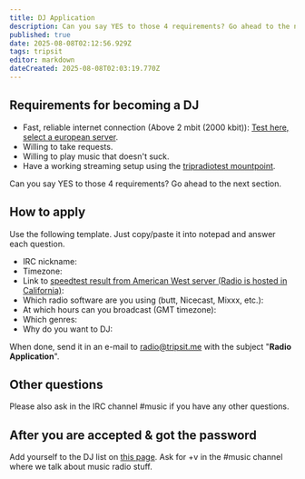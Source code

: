 ```yaml
---
title: DJ Application
description: Can you say YES to those 4 requirements? Go ahead to the next section.
published: true
date: 2025-08-08T02:12:56.929Z
tags: tripsit
editor: markdown
dateCreated: 2025-08-08T02:03:19.770Z
---
```


## Requirements for becoming a DJ

* Fast, reliable internet connection (Above 2 mbit (2000 kbit)): [Test here, select a european server](http://speedtest.net).
* Willing to take requests.
* Willing to play music that doesn't suck.
* Have a working streaming setup using the [tripradiotest mountpoint](/en/how-to-dj#testing-stream).

Can you say YES to those 4 requirements? Go ahead to the next section.

## How to apply

Use the following template. Just copy/paste it into notepad and answer each question.

* IRC nickname:
* Timezone:
* Link to [speedtest result from American West server (Radio is hosted in California)](http://speedtest.net):
* Which radio software are you using (butt, Nicecast, Mixxx, etc.):
* At which hours can you broadcast (GMT timezone):
* Which genres:
* Why do you want to DJ:

When done, send it in an e-mail to [radio@tripsit.me](mailto:radio@tripsit.me) with the subject "**Radio Application**".

## Other questions

Please also ask in the IRC channel #music if you have any other questions.

## After you are accepted & got the password

Add yourself to the DJ list on [this page](/en/radio). Ask for +v in the #music channel where we talk about music radio stuff.